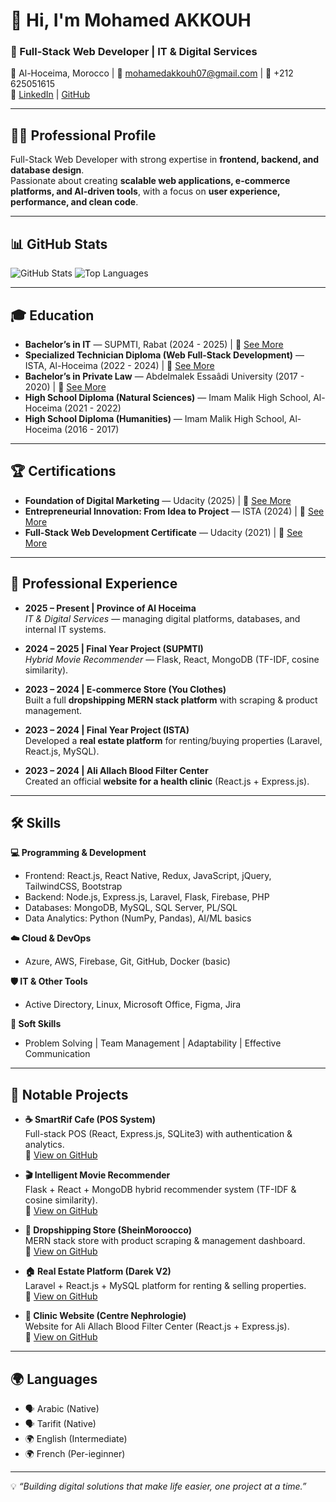# 👋 Hi, I'm Mohamed AKKOUH  

### 🚀 Full-Stack Web Developer | IT & Digital Services  

📍 Al-Hoceima, Morocco | 📧 [mohamedakkouh07@gmail.com](mailto:mohamedakkouh07@gmail.com) | 📱 +212 625051615  
🔗 [LinkedIn](https://www.linkedin.com/in/mohamed-akkouh/) | [GitHub](https://github.com/mohamed-ako)  

---

## 🧑‍💻 Professional Profile  
Full-Stack Web Developer with strong expertise in **frontend, backend, and database design**.  
Passionate about creating **scalable web applications, e-commerce platforms, and AI-driven tools**, with a focus on **user experience, performance, and clean code**.  

---
## 📊 GitHub Stats  

![GitHub Stats](https://github-readme-stats.vercel.app/api?username=mohamed-ako&show_icons=true&theme=radical)   ![Top Languages](https://github-readme-stats.vercel.app/api/top-langs/?username=mohamed-ako&layout=compact&theme=radical)  

---

## 🎓 Education  

- **Bachelor’s in IT** — SUPMTI, Rabat (2024 - 2025)      | 🔗 [See More](https://heyzine.com/flip-book/5004e42a19.html)
- **Specialized Technician Diploma (Web Full-Stack Development)** — ISTA, Al-Hoceima (2022 - 2024)      | 🔗 [See More](https://heyzine.com/flip-book/df50b79359.html)
- **Bachelor’s in Private Law** — Abdelmalek Essaâdi University (2017 - 2020)      | 🔗 [See More]()
- **High School Diploma (Natural Sciences)** — Imam Malik High School, Al-Hoceima (2021 - 2022)  
- **High School Diploma (Humanities)** — Imam Malik High School, Al-Hoceima (2016 - 2017)  

---

## 🏆 Certifications  

- **Foundation of Digital Marketing** — Udacity (2025)      | 🔗 [See More](https://www.udacity.com/certificate/e/3c39414e-b7bb-11ef-9f72-a781fcea76e5)
- **Entrepreneurial Innovation: From Idea to Project** — ISTA (2024)      | 🔗 [See More]()
- **Full-Stack Web Development Certificate** — Udacity (2021)      | 🔗 [See More](https://www.udacity.com/certificate/e/54c21d08-84f2-11eb-8f52-7fa5cc20e902)

---

## 💼 Professional Experience  

- **2025 – Present | Province of Al Hoceima**  
  *IT & Digital Services* — managing digital platforms, databases, and internal IT systems.  

- **2024 – 2025 | Final Year Project (SUPMTI)**  
  *Hybrid Movie Recommender* — Flask, React, MongoDB (TF-IDF, cosine similarity).  

- **2023 – 2024 | E-commerce Store (You Clothes)**  
  Built a full **dropshipping MERN stack platform** with scraping & product management.  

- **2023 – 2024 | Final Year Project (ISTA)**  
  Developed a **real estate platform** for renting/buying properties (Laravel, React.js, MySQL).  

- **2023 – 2024 | Ali Allach Blood Filter Center**  
  Created an official **website for a health clinic** (React.js + Express.js).  

---

## 🛠️ Skills  

**💻 Programming & Development**  
- Frontend: React.js, React Native, Redux, JavaScript, jQuery, TailwindCSS, Bootstrap  
- Backend: Node.js, Express.js, Laravel, Flask, Firebase, PHP  
- Databases: MongoDB, MySQL, SQL Server, PL/SQL  
- Data Analytics: Python (NumPy, Pandas), AI/ML basics  

**☁️ Cloud & DevOps**  
- Azure, AWS, Firebase, Git, GitHub, Docker (basic)  

**🛡️ IT & Other Tools**  
- Active Directory, Linux, Microsoft Office, Figma, Jira  

**🤝 Soft Skills**  
- Problem Solving | Team Management | Adaptability | Effective Communication  

---

## 💼 Notable Projects  

- **☕ SmartRif Cafe (POS System)**  
  Full-stack POS (React, Express.js, SQLite3) with authentication & analytics.  
  🔗 [View on GitHub](https://github.com/mohamed-ako/SmartRif-Cafe)  

- **🎬 Intelligent Movie Recommender**  
  Flask + React + MongoDB hybrid recommender system (TF-IDF & cosine similarity).  
  🔗 [View on GitHub](https://github.com/mohamed-ako/Intelligent-Movie-Recommendation-Website)  

- **🛒 Dropshipping Store (SheinMoroocco)**  
  MERN stack store with product scraping & management dashboard.  
  🔗 [View on GitHub](https://github.com/mohamed-ako/SheinMoroocco)  

- **🏠 Real Estate Platform (Darek V2)**  
  Laravel + React.js + MySQL platform for renting & selling properties.  
  🔗 [View on GitHub](https://github.com/mohamed-ako/darek_v2)  

- **🏥 Clinic Website (Centre Nephrologie)**  
  Website for Ali Allach Blood Filter Center (React.js + Express.js).  
  🔗 [View on GitHub](https://github.com/mohamed-ako/centre_nephrologie)  

---


## 🌍 Languages  

- 🗣️ Arabic (Native)  
- 🗣️ Tarifit (Native)  
- 🌍 English (Intermediate)  
- 🌍 French (Per-ieginner)  

---

💡 *“Building digital solutions that make life easier, one project at a time.”*  
